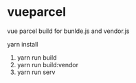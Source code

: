 # vueparcel

vue parcel build for bunlde.js and vendor.js

yarn install

1.  yarn run build
2.  yarn run build:vendor
3.  yarn run serv
